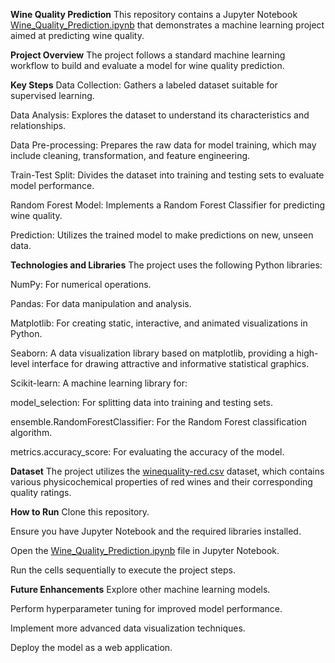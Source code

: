 **Wine Quality Prediction**
This repository contains a Jupyter Notebook [Wine_Quality_Prediction.ipynb](https://github.com/Anujjadaun97/Wine-Prediction-Model/blob/main/Wine_Quality_Prediction.ipynb) that demonstrates a machine learning project aimed at predicting wine quality.

**Project Overview**
The project follows a standard machine learning workflow to build and evaluate a model for wine quality prediction.

**Key Steps**
Data Collection: Gathers a labeled dataset suitable for supervised learning.

Data Analysis: Explores the dataset to understand its characteristics and relationships.

Data Pre-processing: Prepares the raw data for model training, which may include cleaning, transformation, and feature engineering.

Train-Test Split: Divides the dataset into training and testing sets to evaluate model performance.

Random Forest Model: Implements a Random Forest Classifier for predicting wine quality.

Prediction: Utilizes the trained model to make predictions on new, unseen data.

**Technologies and Libraries**
The project uses the following Python libraries:

NumPy: For numerical operations.

Pandas: For data manipulation and analysis.

Matplotlib: For creating static, interactive, and animated visualizations in Python.

Seaborn: A data visualization library based on matplotlib, providing a high-level interface for drawing attractive and informative statistical graphics.

Scikit-learn: A machine learning library for:

model_selection: For splitting data into training and testing sets.

ensemble.RandomForestClassifier: For the Random Forest classification algorithm.

metrics.accuracy_score: For evaluating the accuracy of the model.

**Dataset**
The project utilizes the [winequality-red.csv](https://github.com/Anujjadaun97/Wine-Prediction-Model/blob/main/winequality-red.csv) dataset, which contains various physicochemical properties of red wines and their corresponding quality ratings.

**How to Run**
Clone this repository.

Ensure you have Jupyter Notebook and the required libraries installed.

Open the [Wine_Quality_Prediction.ipynb](https://github.com/Anujjadaun97/Wine-Prediction-Model/blob/main/Wine_Quality_Prediction.ipynb) file in Jupyter Notebook.

Run the cells sequentially to execute the project steps.

**Future Enhancements**
Explore other machine learning models.

Perform hyperparameter tuning for improved model performance.

Implement more advanced data visualization techniques.

Deploy the model as a web application.

